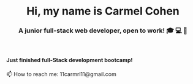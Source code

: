 <h1 align="center"> Hi, my name is Carmel Cohen</h1>
<h3 align="center"> A junior full-stack web developer, open to work! 🎓 💻 💼</h3>
<br/>
<h4>Just finished full-Stack development bootcamp!</h4>
<p>📫 How to reach me: 11carmrl11@gmail.com</p>
<!--
**11carmel11/11carmel11** is a ✨ _special_ ✨ repository because its `README.md` (this file) appears on your GitHub profile.

Here are some ideas to get you started:

- 🔭 I’m currently working on ...
- 🌱 I’m currently learning ...
- 👯 I’m looking to collaborate on ...
- 🤔 I’m looking for help with ...
- 💬 Ask me about ...
- 📫 How to reach me: 11carmrl11@gmail.com
-->
